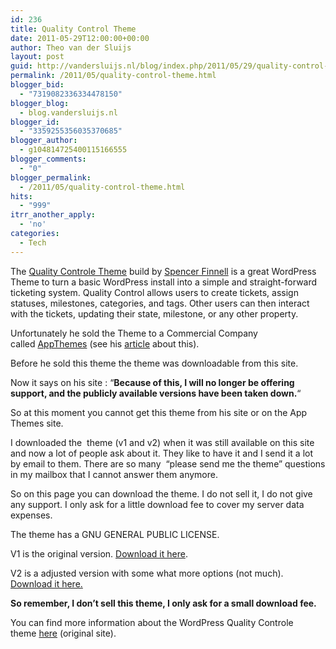 ```yaml
---
id: 236
title: Quality Control Theme
date: 2011-05-29T12:00:00+00:00
author: Theo van der Sluijs
layout: post
guid: http://vandersluijs.nl/blog/index.php/2011/05/29/quality-control-theme/
permalink: /2011/05/quality-control-theme.html
blogger_bid:
  - "7319082336334478150"
blogger_blog:
  - blog.vandersluijs.nl
blogger_id:
  - "3359255356035370685"
blogger_author:
  - g104814725400115166555
blogger_comments:
  - "0"
blogger_permalink:
  - /2011/05/quality-control-theme.html
hits:
  - "999"
itrr_another_apply:
  - 'no'
categories:
  - Tech
---
```

The <a href="http://getqualitycontrol.com/" target="_blank">Quality Controle Theme</a> build by <a href="http://spencerfinnell.com/" target="_blank">Spencer Finnell</a> is a great WordPress Theme to turn a basic WordPress install into a simple and straight-forward ticketing system. Quality Control allows users to create tickets, assign statuses, milestones, categories, and tags. Other users can then interact with the tickets, updating their state, milestone, or any other property.

Unfortunately he sold the Theme to a Commercial Company called [AppThemes](http://appthemes.com/) (see his <a href="http://spencerfinnell.com/2011/02/01/on-quality-control/" target="_blank">article</a> about this).

Before he sold this theme the theme was downloadable from this site.

Now it says on his site : &#8220;**Because of this, I will no longer be offering support, and the publicly available versions have been taken down.**&#8220;

So at this moment you cannot get this theme from his site or on the App Themes site.

I downloaded the  theme (v1 and v2) when it was still available on this site and now a lot of people ask about it. They like to have it and I send it a lot by email to them. There are so many  &#8220;please send me the theme&#8221; questions in my mailbox that I cannot answer them anymore.

So on this page you can download the theme. I do not sell it, I do not give any support. I only ask for a little download fee to cover my server data expenses.

The theme has a GNU GENERAL PUBLIC LICENSE.

V1 is the original version. <a href="https://s3-eu-west-1.amazonaws.com/iamboredsoiblog/downloads/quality_control.zip" target="_blank">Download it here</a>.

V2 is a adjusted version with some what more options (not much). <a href="https://s3-eu-west-1.amazonaws.com/iamboredsoiblog/downloads/qc2.zip" target="_blank">Download it here.</a>

**So remember, I don&#8217;t sell this theme, I only ask for a small download fee.**

You can find more information about the WordPress Quality Controle theme <a href="http://getqualitycontrol.com/" target="_blank">here</a> (original site).